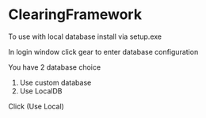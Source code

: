 # ClearingFramework
To use with local database 
install via setup.exe

In login window click gear to enter database configuration

You have 2 database choice 

1. Use custom database
2. Use LocalDB

Click (Use Local) 
